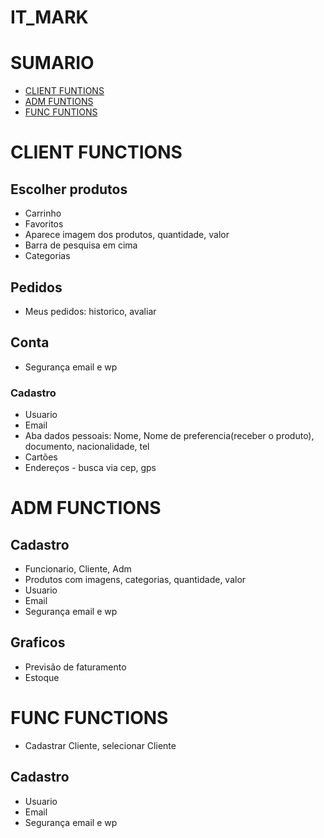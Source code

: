 # IT_MARK
# SUMARIO
- [CLIENT FUNTIONS](#client-functions)
- [ADM FUNTIONS](#adm-functions)
- [FUNC FUNTIONS](#func-functions)
# CLIENT FUNCTIONS
## Escolher produtos
- Carrinho 
- Favoritos
- Aparece imagem dos produtos, quantidade, valor
- Barra de pesquisa em cima
- Categorias

## Pedidos
- Meus pedidos: historico, avaliar

## Conta
- Segurança email e wp

### Cadastro
- Usuario
- Email
- Aba dados pessoais: Nome, Nome de preferencia(receber o produto), documento, nacionalidade, tel
- Cartões
- Endereços - busca via cep, gps

# ADM FUNCTIONS
## Cadastro
- Funcionario, Cliente, Adm
- Produtos com imagens, categorias, quantidade, valor
- Usuario
- Email
- Segurança email e wp

## Graficos
- Previsão de faturamento
- Estoque


# FUNC FUNCTIONS
- Cadastrar Cliente, selecionar Cliente

## Cadastro
- Usuario
- Email
- Segurança email e wp 
